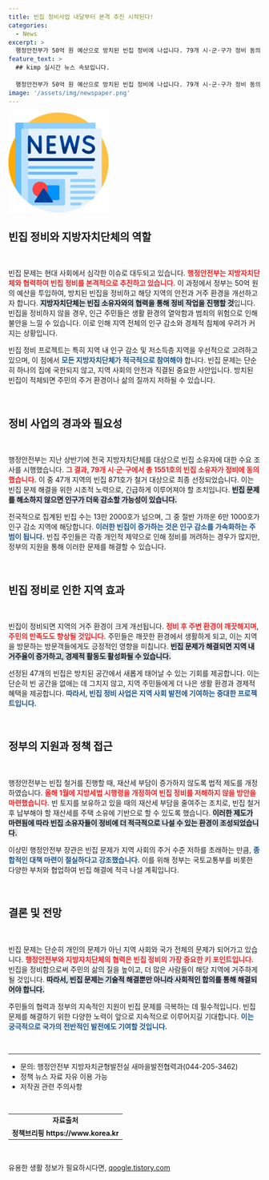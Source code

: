 ```yaml
---
title: 빈집 정비사업 내달부터 본격 추진 시작된다!
categories:
  - News
excerpt: >
  행정안전부가 50억 원 예산으로 방치된 빈집 정비에 나섭니다. 79개 시·군·구가 정비 동의, 871호 철거 예정! 빈집 문제 해결을 위한 범정부적 노력에 귀추가 주목됩니다.
feature_text: >
  ## kimp 실시간 뉴스 속보입니다.

  행정안전부가 50억 원 예산으로 방치된 빈집 정비에 나섭니다. 79개 시·군·구가 정비 동의, 871호 철거 예정! 빈집 문제 해결을 위한 범정부적 노력에 귀추가 주목됩니다.
image: '/assets/img/newspaper.png'
---
```


<p><img src="/assets/img/newspaper.png" alt="kimplant 속보" /></p>

<h2 data-ke-size="size26">빈집 정비와 지방자치단체의 역할</h2>

<p data-ke-size="size16">&nbsp;</p>

<p>빈집 문제는 현대 사회에서 심각한 이슈로 대두되고 있습니다. <b><span style="color: #ee2323;">행정안전부는 지방자치단체와 협력하여 빈집 정비를 본격적으로 추진하고 있습니다.</span></b> 이 과정에서 정부는 50억 원의 예산을 투입하여, 방치된 빈집을 정비하고 해당 지역의 안전과 거주 환경을 개선하고자 합니다. <b><span style="background-color: #21538527;">지방자치단체는 빈집 소유자와의 협력을 통해 정비 작업을 진행할 것</span></b>입니다. 빈집을 정비하지 않을 경우, 인근 주민들은 생활 환경의 열악함과 범죄의 위험으로 인해 불안을 느낄 수 있습니다. 이로 인해 지역 전체의 인구 감소와 경제적 침체에 우려가 커지는 상황입니다.</p>

<p>빈집 정비 프로젝트는 특히 지역 내 인구 감소 및 저소득층 지역을 우선적으로 고려하고 있으며, 이 점에서 <b><span style="color: #1a5490;">모든 지방자치단체가 적극적으로 참여해야</span></b> 합니다. 빈집 문제는 단순히 하나의 집에 국한되지 않고, 지역 사회의 안전과 직결된 중요한 사안입니다. 방치된 빈집이 적체되면 주민의 주거 환경이나 삶의 질까지 저하될 수 있습니다.</p>

<p data-ke-size="size16">&nbsp;</p>

<h2 data-ke-size="size26">정비 사업의 경과와 필요성</h2>

<p data-ke-size="size16">&nbsp;</p>

<p>행정안전부는 지난 상반기에 전국 지방자치단체를 대상으로 빈집 소유자에 대한 수요 조사를 시행했습니다. <b><span style="color: #ee2323;">그 결과, 79개 시·군·구에서 총 1551호의 빈집 소유자가 정비에 동의했습니다.</span></b> 이 중 47개 지역의 빈집 871호가 철거 대상으로 최종 선정되었습니다. 이는 빈집 문제 해결을 위한 시초적 노력으로, 긴급하게 이루어져야 할 조치입니다. <b><span style="background-color: #21538527;">빈집 문제를 해소하지 않으면 인구가 더욱 감소할 가능성이 있습니다.</span></b> </p>

<p>전국적으로 집계된 빈집 수는 13만 2000호가 넘으며, 그 중 절반 가까운 6만 1000호가 인구 감소 지역에 해당합니다. <b><span style="color: #1a5490;">이러한 빈집이 증가하는 것은 인구 감소를 가속화하는 주범이 됩니다.</span></b> 빈집 주인들은 각종 개인적 제약으로 인해 정비를 꺼려하는 경우가 많지만, 정부의 지원을 통해 이러한 문제를 해결할 수 있습니다.</p>

<p data-ke-size="size16">&nbsp;</p>

<h2 data-ke-size="size26">빈집 정비로 인한 지역 효과</h2>

<p data-ke-size="size16">&nbsp;</p>

<p>빈집이 정비되면 지역의 거주 환경이 크게 개선됩니다. <b><span style="color: #ee2323;">정비 후 주변 환경이 깨끗해지며, 주민의 만족도도 향상될 것입니다.</span></b> 주민들은 깨끗한 환경에서 생활하게 되고, 이는 지역을 방문하는 방문객들에게도 긍정적인 영향을 미칩니다. <b><span style="background-color: #21538527;">빈집 문제가 해결되면 지역 내 거주율이 증가하고, 경제적 활동도 활성화될 수 있습니다.</span></b></p>

<p>선정된 47개의 빈집은 방치된 공간에서 새롭게 태어날 수 있는 기회를 제공합니다. 이는 단순히 빈 공간을 없애는 데 그치지 않고, 지역 주민들에게 더 나은 생활 환경과 경제적 혜택을 제공합니다. <b><span style="color: #1a5490;">따라서, 빈집 정비 사업은 지역 사회 발전에 기여하는 중대한 프로젝트입니다.</span></b></p>

<p data-ke-size="size16">&nbsp;</p>

<h2 data-ke-size="size26">정부의 지원과 정책 접근</h2>

<p data-ke-size="size16">&nbsp;</p>

<p>행정안전부는 빈집 철거를 진행할 때, 재산세 부담이 증가하지 않도록 법적 제도를 개정하였습니다. <b><span style="color: #ee2323;">올해 1월에 지방세법 시행령을 개정하여 빈집 정비를 저해하지 않을 방안을 마련했습니다.</span></b> 빈 토지를 보유하고 있을 때의 재산세 부담을 줄여주는 조치로, 빈집 철거 후 납부해야 할 재산세를 주택 소유에 기반으로 할 수 있도록 했습니다. <b><span style="background-color: #21538527;">이러한 제도가 마련됨에 따라 빈집 소유자들이 정비에 더 적극적으로 나설 수 있는 환경이 조성되었습니다.</span></b></p>

<p>이상민 행정안전부 장관은 빈집 문제가 지역 사회의 주거 수준 저하를 초래하는 만큼, <b><span style="color: #1a5490;">종합적인 대책 마련이 절실하다고 강조했습니다.</span></b> 이를 위해 정부는 국토교통부를 비롯한 다양한 부처와 협업하여 빈집 해결에 적극 나설 계획입니다.</p>

<p data-ke-size="size16">&nbsp;</p>

<h2 data-ke-size="size26">결론 및 전망</h2>

<p data-ke-size="size16">&nbsp;</p>

<p>빈집 문제는 단순히 개인의 문제가 아닌 지역 사회와 국가 전체의 문제가 되어가고 있습니다. <b><span style="color: #ee2323;">행정안전부와 지방자치단체의 협력은 빈집 정비의 가장 중요한 키 포인트입니다.</span></b>  빈집을 정비함으로써 주민의 삶의 질을 높이고, 더 많은 사람들이 해당 지역에 거주하게 될 것입니다. <b><span style="background-color: #21538527;">따라서, 빈집 문제는 기술적 해결뿐만 아니라 사회적인 합의를 통해 해결되어야 합니다.</span></b></p>

<p>주민들의 협력과 정부의 지속적인 지원이 빈집 문제를 극복하는 데 필수적입니다. 빈집 문제를 해결하기 위한 다양한 노력이 앞으로 지속적으로 이루어지길 기대합니다. <b><span style="color: #1a5490;">이는 궁극적으로 국가의 전반적인 발전에도 기여할 것입니다.</span></b></p>

<p data-ke-size="size16">&nbsp;</p>

<hr />

<ul>
    <li>문의: 행정안전부 지방자치균형발전실 새마을발전협력과(044-205-3462)</li>
    <li>정책 뉴스 자료 자유 이용 가능</li>
    <li>저작권 관련 주의사항</li>
</ul>

<p data-ke-size="size16">&nbsp;</p>

<table>
    <tr>
        <td style="text-align: center; height: 17px;"><b>자료출처</b></td>
    </tr>
    <tr>
        <td style="text-align: center; height: 17px;"><b>정책브리핑 https://www.korea.kr</b></td>
    </tr>
</table>

<p data-ke-size="size16">&nbsp;</p>
유용한 생활 정보가 필요하시다면, <a href="https://qoogle.tistory.com" rel="dofollow">qoogle.tistory.com</a>


